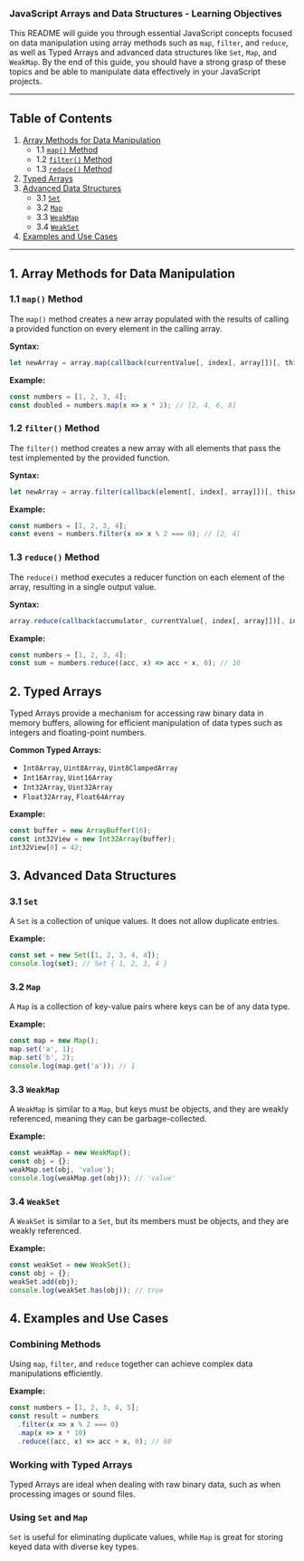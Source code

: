 ### JavaScript Arrays and Data Structures - Learning Objectives

This README will guide you through essential JavaScript concepts focused on data manipulation using array methods such as `map`, `filter`, and `reduce`, as well as Typed Arrays and advanced data structures like `Set`, `Map`, and `WeakMap`. By the end of this guide, you should have a strong grasp of these topics and be able to manipulate data effectively in your JavaScript projects.

---

## Table of Contents
1. [Array Methods for Data Manipulation](#array-methods-for-data-manipulation)
   - 1.1 [`map()` Method](#map-method)
   - 1.2 [`filter()` Method](#filter-method)
   - 1.3 [`reduce()` Method](#reduce-method)
2. [Typed Arrays](#typed-arrays)
3. [Advanced Data Structures](#advanced-data-structures)
   - 3.1 [`Set`](#set)
   - 3.2 [`Map`](#map)
   - 3.3 [`WeakMap`](#weakmap)
   - 3.4 [`WeakSet`](#weakset)
4. [Examples and Use Cases](#examples-and-use-cases)

---

## 1. Array Methods for Data Manipulation

### 1.1 `map()` Method
The `map()` method creates a new array populated with the results of calling a provided function on every element in the calling array.

**Syntax:**
```javascript
let newArray = array.map(callback(currentValue[, index[, array]])[, thisArg])
```

**Example:**
```javascript
const numbers = [1, 2, 3, 4];
const doubled = numbers.map(x => x * 2); // [2, 4, 6, 8]
```

### 1.2 `filter()` Method
The `filter()` method creates a new array with all elements that pass the test implemented by the provided function.

**Syntax:**
```javascript
let newArray = array.filter(callback(element[, index[, array]])[, thisArg])
```

**Example:**
```javascript
const numbers = [1, 2, 3, 4];
const evens = numbers.filter(x => x % 2 === 0); // [2, 4]
```

### 1.3 `reduce()` Method
The `reduce()` method executes a reducer function on each element of the array, resulting in a single output value.

**Syntax:**
```javascript
array.reduce(callback(accumulator, currentValue[, index[, array]])[, initialValue])
```

**Example:**
```javascript
const numbers = [1, 2, 3, 4];
const sum = numbers.reduce((acc, x) => acc + x, 0); // 10
```

## 2. Typed Arrays

Typed Arrays provide a mechanism for accessing raw binary data in memory buffers, allowing for efficient manipulation of data types such as integers and floating-point numbers.

**Common Typed Arrays:**
- `Int8Array`, `Uint8Array`, `Uint8ClampedArray`
- `Int16Array`, `Uint16Array`
- `Int32Array`, `Uint32Array`
- `Float32Array`, `Float64Array`

**Example:**
```javascript
const buffer = new ArrayBuffer(16);
const int32View = new Int32Array(buffer);
int32View[0] = 42;
```

## 3. Advanced Data Structures

### 3.1 `Set`
A `Set` is a collection of unique values. It does not allow duplicate entries.

**Example:**
```javascript
const set = new Set([1, 2, 3, 4, 4]);
console.log(set); // Set { 1, 2, 3, 4 }
```

### 3.2 `Map`
A `Map` is a collection of key-value pairs where keys can be of any data type.

**Example:**
```javascript
const map = new Map();
map.set('a', 1);
map.set('b', 2);
console.log(map.get('a')); // 1
```

### 3.3 `WeakMap`
A `WeakMap` is similar to a `Map`, but keys must be objects, and they are weakly referenced, meaning they can be garbage-collected.

**Example:**
```javascript
const weakMap = new WeakMap();
const obj = {};
weakMap.set(obj, 'value');
console.log(weakMap.get(obj)); // 'value'
```

### 3.4 `WeakSet`
A `WeakSet` is similar to a `Set`, but its members must be objects, and they are weakly referenced.

**Example:**
```javascript
const weakSet = new WeakSet();
const obj = {};
weakSet.add(obj);
console.log(weakSet.has(obj)); // true
```

## 4. Examples and Use Cases

### Combining Methods
Using `map`, `filter`, and `reduce` together can achieve complex data manipulations efficiently.

**Example:**
```javascript
const numbers = [1, 2, 3, 4, 5];
const result = numbers
  .filter(x => x % 2 === 0)
  .map(x => x * 10)
  .reduce((acc, x) => acc + x, 0); // 60
```

### Working with Typed Arrays
Typed Arrays are ideal when dealing with raw binary data, such as when processing images or sound files.

### Using `Set` and `Map`
`Set` is useful for eliminating duplicate values, while `Map` is great for storing keyed data with diverse key types.

